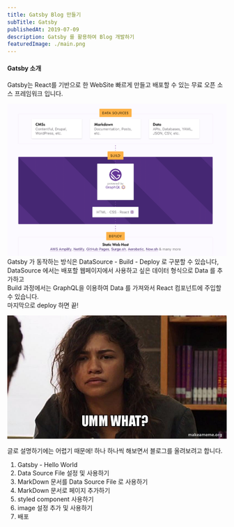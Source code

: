 ```yaml
---
title: Gatsby Blog 만들기
subTitle: Gatsby
publishedAt: 2019-07-09
description: Gatsby 를 활용하여 Blog 개발하기
featuredImage: ./main.png
---
```


#### Gatsby 소개

Gatsby는 React를 기반으로 한 WebSite 빠르게 만들고 배포할 수 있는 무료 오픈 소스 프레임워크 입니다.

![structure](./structure.png)
Gatsby 가 동작하는 방식은 DataSource - Build - Deploy 로 구분할 수 있습니다,  
DataSource 에서는 배포할 웹페이지에서 사용하고 싶은 데이터 형식으로 Data 를 추가하고  
Build 과정에서는 GraphQL을 이용하여 Data 를 가져와서 React 컴포넌트에 주입할 수 있습니다.  
마지막으로 deploy 하면 끝!

![what](./what.png)

글로 설명하기에는 어렵기 때문에! 하나 하나씩 해보면서 블로그를 올려보려고 합니다.

1. Gatsby - Hello World
2. Data Source File 설정 및 사용하기
3. MarkDown 문서를 Data Source File 로 사용하기
4. MarkDown 문서로 페이지 추가하기
5. styled component 사용하기
6. image 설정 추가 및 사용하기
7. 배포
